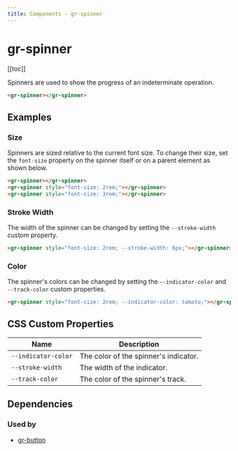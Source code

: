 ```yaml
---
title: Components - gr-spinner
---
```


# gr-spinner

[[toc]]

Spinners are used to show the progress of an indeterminate operation.

<gr-spinner></gr-spinner>

```html
<gr-spinner></gr-spinner>
```

## Examples

### Size

Spinners are sized relative to the current font size. To change their size, set the `font-size` property on the spinner itself or on a parent element as shown below.

<gr-spinner></gr-spinner>
<gr-spinner style="font-size: 2rem;"></gr-spinner>
<gr-spinner style="font-size: 3rem;"></gr-spinner>

```html
<gr-spinner></gr-spinner>
<gr-spinner style="font-size: 2rem;"></gr-spinner>
<gr-spinner style="font-size: 3rem;"></gr-spinner>
```

### Stroke Width

The width of the spinner can be changed by setting the `--stroke-width` custom property.

<gr-spinner style="font-size: 2rem; --stroke-width: 6px;"></gr-spinner>

```html
<gr-spinner style="font-size: 2rem; --stroke-width: 6px;"></gr-spinner>
```

### Color

The spinner's colors can be changed by setting the `--indicator-color` and `--track-color` custom properties.

<gr-spinner style="font-size: 2rem; --indicator-color: tomato;"></gr-spinner>

```html
<gr-spinner style="font-size: 2rem; --indicator-color: tomato;"></gr-spinner>
```

## CSS Custom Properties

| Name                | Description                           |
| ------------------- | ------------------------------------- |
| `--indicator-color` | The color of the spinner's indicator. |
| `--stroke-width`    | The width of the indicator.           |
| `--track-color`     | The color of the spinner's track.     |

## Dependencies

### Used by

- [gr-button](/components/button)
